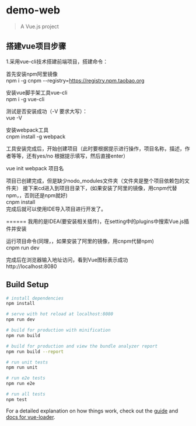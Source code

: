 # demo-web

> A Vue.js project

## 搭建vue项目步骤
1.采用vue-cli技术搭建前端项目，搭建命令：


首先安装npm阿里镜像  
npm i -g cnpm --registry=https://registry.npm.taobao.org  

安装vue脚手架工具vue-cli  
npm i -g vue-cli  

测试是否安装成功（-V 要求大写）：  
vue -V   

安装webpack工具  
cnpm install -g webpack  

工具安装完成后，开始创建项目（此时要根据提示进行操作，项目名称，描述，作者等等，还有yes/no
根据提示填写，然后直接enter）       

vue init webpack 项目名  

项目已创建完成，但是缺少nodo_modules文件夹（文件夹是整个项目依赖包的文件夹）
接下来cd进入到项目目录下，(如果安装了阿里的镜像，用cnpm代替npm，，否则还是npm就好)  
cnpm install   
完成后就可以使用IDE导入项目进行开发了。    

======
我用的是IDEA(要安装相关插件)，在setting中的plugins中搜索Vue.js插件并安装

运行项目命令(同理，，如果安装了阿里的镜像，用cnpm代替npm)    
cnpm run dev 

完成后在浏览器输入地址访问，看到Vue图标表示成功    
http://localhost:8080



## Build Setup

``` bash
# install dependencies
npm install

# serve with hot reload at localhost:8080
npm run dev

# build for production with minification
npm run build

# build for production and view the bundle analyzer report
npm run build --report

# run unit tests
npm run unit

# run e2e tests
npm run e2e

# run all tests
npm test
```

For a detailed explanation on how things work, check out the [guide](http://vuejs-templates.github.io/webpack/) and [docs for vue-loader](http://vuejs.github.io/vue-loader).

